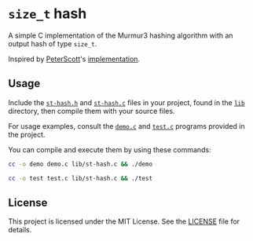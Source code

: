 # `size_t` hash

A simple C implementation of the Murmur3 hashing algorithm with an output hash of type `size_t`. 

Inspired by [PeterScott](https://github.com/PeterScott)'s [implementation](https://github.com/PeterScott/murmur3).

## Usage

Include the [`st-hash.h`](/lib/st-hash.h) and [`st-hash.c`](/lib/st-hash.c) files in your project, found in the [`lib`](/lib) directory, then compile them with your source files.

For usage examples, consult the [`demo.c`](/demo.c) and [`test.c`](/test.c) programs provided in the project.

You can compile and execute them by using these commands:

```bash
cc -o demo demo.c lib/st-hash.c && ./demo 

cc -o test test.c lib/st-hash.c && ./test 
```

## License

This project is licensed under the MIT License. See the [LICENSE](/LICENSE) file for details.